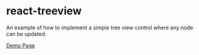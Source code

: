 # react-treeview
An example of how to implement a simple tree view control where any node can be updated.

[Demo Page](https://xirzec.github.io/react-treeview/)
